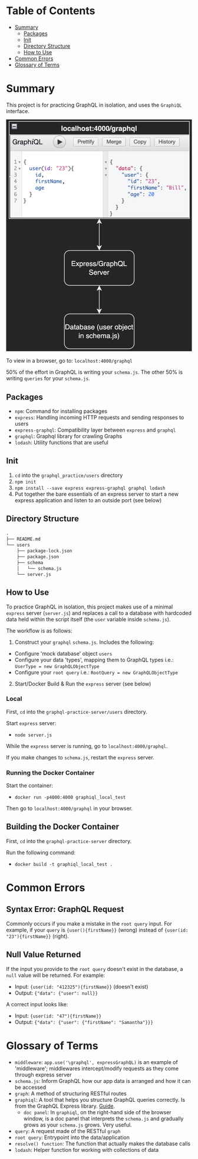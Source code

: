 # Table of Contents
* [Summary](#summary)
    * [Packages](#packages)
    * [Init](#init)
    * [Directory Structure](#directory-structure)
    * [How to Use](#how-to-use)
* [Common Errors](#common-errors)
* [Glossary of Terms](#glossary-of-terms)

# Summary
This project is for practicing GraphQL in isolation, and uses the `GraphiQL` interface.

![Alt text](images/graphiql_express_schema_database.png?raw=true&size=200 "Title")

To view in a browser, go to: `localhost:4000/graphql`

50% of the effort in GraphQL is writing your `schema.js`. The other 50% is writing `queries` for your `schema.js`.

## Packages
* `npm`: Command for installing packages
* `express`: Handling incoming HTTP requests and sending responses to users  
* `express-graphql`: Compatibility layer between `express` and `graphql`
* `graphql`: Graphql library for crawling Graphs
* `lodash`: Utility functions that are useful

## Init
1. `cd` into the `graphql_practice/users` directory
2. `npm init`
3. `npm install --save express express-graphql graphql lodash`
4. Put together the bare essentials of an express server to start a new express application and listen to an outside port (see below)

## Directory Structure
```
.
├── README.md
└── users
    ├── package-lock.json
    ├── package.json
    ├── schema
    │   └── schema.js
    └── server.js
```

## How to Use
To practice GraphQL in isolation, this project makes use of a minimal `express` server (`server.js`) and replaces a call to a database with hardcoded data held within the script itself (the `user` variable inside `schema.js`).

The workflow is as follows:
1. Construct your `graphql` `schema.js`. Includes the following:
  * Configure 'mock database' object `users`
  * Configure your data 'types', mapping them to GraphQL types i.e.: `UserType = new GraphQLObjectType`
  * Configure your `root query` i.e.: `RootQuery = new GraphQLObjectType`
2. Start/Docker Build & Run the `express` server (see below)

### Local
First, `cd` into the `graphql-practice-server/users` directory.

Start `express` server:
* `node server.js`

While the `express` server is running, go to `localhost:4000/graphql`.

If you make changes to `schema.js`, restart the `express` server.

### Running the Docker Container
Start the container:
* `docker run -p4000:4000 graphiql_local_test`

Then go to `localhost:4000/graphql` in your browser.

## Building the Docker Container
First, `cd` into the `graphql-practice-server` directory.

Run the following command:
* `docker build -t graphiql_local_test .`

# Common Errors
## Syntax Error: GraphQL Request
Commonly occurs if you make a mistake in the `root query` input. For example, if your `query` is `{user(){firstName}}` (wrong) instead of `{user(id: "23"){firstName}}` (right).

## Null Value Returned
If the input you provide to the `root query` doesn't exist in the database, a `null` value will be returned. For example:
* Input: `{user(id: "412325"){firstName}}` (doesn't exist)
* Output: `{"data": {"user": null}}`

A correct input looks like:
* Input: `{user(id: "47"){firstName}}`
* Output: `{"data": {"user": {"firstName": "Samantha"}}}`

# Glossary of Terms
* `middleware`: `app.use('\graphql', expressGraphQL)` is an example of 'middleware'; middlewares intercept/modify requests as they come through express server
* `schema.js`: Inform GraphQL how our app data is arranged and how it can be accessed
* `graph`: A method of structuring RESTful routes
* `graphiql`: A tool that helps you structure GraphQL queries correctly. Is from the GraphQL Express library. [Guide](https://www.gatsbyjs.com/docs/how-to/querying-data/running-queries-with-graphiql/).
  * `doc panel`: In `graphiql`, on the right-hand side of the browser window, is a doc panel that interprets the `schema.js` and gradually grows as your `schema.js` grows. Very useful.
* `query`: A request made of the RESTful `graph`
* `root query`: Entrypoint into the data/application
* `resolve() function`: The function that actually makes the database calls
* `lodash`: Helper function for working with collections of data